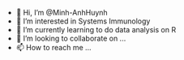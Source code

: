 - 👋 Hi, I’m @Minh-AnhHuynh
- 👀 I’m interested in Systems Immunology
- 🌱 I’m currently learning to do data analysis on R
- 💞️ I’m looking to collaborate on ...
- 📫 How to reach me ...

<!---
Minh-AnhHuynh/Minh-AnhHuynh is a ✨ special ✨ repository because its `README.md` (this file) appears on your GitHub profile.
You can click the Preview link to take a look at your changes.
--->
